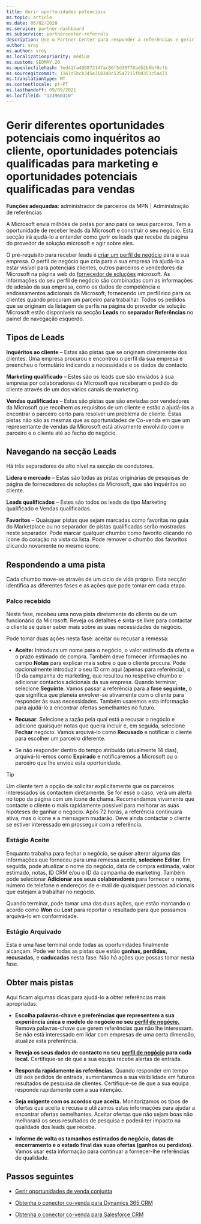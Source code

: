 ```yaml
---
title: Gerir oportunidades potenciais
ms.topic: article
ms.date: 06/02/2020
ms.service: partner-dashboard
ms.subservice: partnercenter-referrals
description: Use o Partner Center para responder a referências e gerir novas pistas e referências existentes e arquivadas. Saiba também como obter mais referências no futuro.
author: sroy
ms.author: sroy
ms.localizationpriority: medium
ms.custom: SEOMAY.20
ms.openlocfilehash: 3ed41fa499872147ac86f5d30770ad52b6bf0cfb
ms.sourcegitcommit: 1161d5bcb345e368348c535a7211f0d353c5a471
ms.translationtype: MT
ms.contentlocale: pt-PT
ms.lasthandoff: 09/09/2021
ms.locfileid: "123960310"
---
```

# <a name="manage-different-leads-like-customer-inquiries-marketing-qualified-leads-and-sales-qualified-leads"></a>Gerir diferentes oportunidades potenciais como inquéritos ao cliente, oportunidades potenciais qualificadas para marketing e oportunidades potenciais qualificadas para vendas

**Funções adequadas**: administrador de parceiros da MPN | Administração de referências

A Microsoft envia milhões de pistas por ano para os seus parceiros. Tem a oportunidade de receber leads da Microsoft e construir o seu negócio. Esta secção irá ajudá-lo a entender como gerir os leads que recebe da página do provedor de solução microsoft e agir sobre eles.

O pré-requisito para receber leads é [criar um perfil de negócio](create-a-marketing-profile.md) para a sua empresa. O perfil de negócio que cria para a sua empresa irá ajudá-lo a estar visível para potenciais clientes, outros parceiros e vendedores da Microsoft na página web do [fornecedor de soluções](https://www.microsoft.com/solution-providers/home) microsoft. As informações do seu perfil de negócio são combinadas com as informações de adesão da sua empresa, como os dados de competência e endossamentos adicionais da Microsoft, fornecendo um perfil rico para os clientes quando procuram um parceiro para trabalhar. Todos os pedidos que se originam da listagem de perfis na página do provedor de solução Microsoft estão disponíveis na secção **Leads** no **separador Referências** no painel de navegação esquerdo.

## <a name="types-of-leads"></a>Tipos de Leads

**Inquéritos ao cliente** – Estas são pistas que se originam diretamente dos clientes. Uma empresa procurou e encontrou o perfil da sua empresa e preencheu o formulário indicando a necessidade e os dados de contacto.

**Marketing qualificado** – Estes são os leads que são enviados à sua empresa por colaboradores da Microsoft que receberam o pedido do cliente através de um dos vários canais de marketing.

**Vendas qualificadas** – Estas são pistas que são enviadas por vendedores da Microsoft que recolhem os requisitos de um cliente e estão a ajudá-los a encontrar o parceiro certo para resolver um problema de cliente. Estas pistas não são as mesmas que as oportunidades de Co-venda em que um representante de vendas da Microsoft está ativamente envolvido com o parceiro e o cliente até ao fecho do negócio.

## <a name="navigating-the-leads-section"></a>Navegando na secção Leads

Há três separadores de alto nível na secção de condutores. 

**Lidera o mercado** – Estas são todas as pistas originárias de pesquisas de página de fornecedores de soluções da Microsoft, que são inquéritos ao cliente.

**Leads qualificados** – Estes são todos os leads de tipo Marketing qualificado e Vendas qualificadas.

**Favoritos** – Quaisquer pistas que sejam marcadas como favoritas no guia do Marketplace ou no separador de pistas qualificadas serão mostradas neste separador. Pode marcar qualquer chumbo como favorito clicando no ícone do coração na vista da lista. Pode remover o chumbo dos favoritos clicando novamente no mesmo ícone.

## <a name="responding-to-a-lead"></a>Respondendo a uma pista

Cada chumbo move-se através de um ciclo de vida próprio. Esta secção identifica as diferentes fases e as ações que pode tomar em cada etapa.

### <a name="received-stage"></a>Palco recebido

Nesta fase, recebeu uma nova pista diretamente do cliente ou de um funcionário da Microsoft. Reveja os detalhes e sinta-se livre para contactar o cliente se quiser saber mais sobre as suas necessidades de negócio.

Pode tomar duas ações nesta fase: aceitar ou recusar a remessa:

- **Aceite:** Introduza um nome para o negócio, o valor estimado da oferta e o prazo estimado de compra. Também deve fornecer informações no campo **Notas** para explicar mais sobre o que o cliente procura. Pode opcionalmente introduzir o seu ID crm aqui (apenas para referência), o ID da campanha de marketing, que resultou no respetivo chumbo e adicionar contactos adicionais da sua empresa. Quando terminar, selecione **Seguinte**. Vamos passar a referência para a **fase seguinte,** o que significa que planeia envolver-se ativamente com o cliente para responder às suas necessidades. Também usaremos esta informação para ajudá-lo a encontrar ofertas semelhantes no futuro. 

- **Recusar**: Selecione a razão pela qual está a recusar o negócio e adicione quaisquer notas que queira incluir e, em seguida, selecione **Fechar** negócio. Vamos arquivá-lo como **Recusado** e notificar o cliente para escolher um parceiro diferente.

- Se não responder dentro do tempo atribuído (atualmente 14 dias), arquivá-lo-emos como **Expirado** e notificaremos a Microsoft ou o parceiro que lhe enviou esta oportunidade.

> [!TIP]
> Um cliente tem a opção de solicitar explicitamente que os parceiros interessados os contactem diretamente. Se for esse o caso, verá um alerta no topo da página com um ícone de chama. Recomendamos vivamente que contacte o cliente o mais rapidamente possível para melhorar as suas hipóteses de ganhar o negócio. Após 72 horas, a referência continuará ativa, mas o ícone e a mensagem mudarão. Deve ainda contactar o cliente se estiver interessado em prosseguir com a referência.

### <a name="accepted-stage"></a>Estágio Aceite

Enquanto trabalha para fechar o negócio, se quiser alterar alguma das informações que forneceu para uma remessa aceite, **selecione Editar**. Em seguida, pode atualizar o nome do negócio, data de compra estimada, valor estimado, notas, ID CRM e/ou o ID da campanha de marketing.  Também pode selecionar **Adicionar aos seus colaboradores** para fornecer o nome, número de telefone e endereços de e-mail de quaisquer pessoas adicionais que estejam a trabalhar no negócio.

Quando terminar, pode tomar uma das duas ações, que estão marcando o acordo como **Won** ou **Lost** para reportar o resultado para que possamos arquivá-lo em conformidade.

### <a name="archived-stage"></a>Estágio Arquivado

Esta é uma fase terminal onde todas as oportunidades finalmente alcançam. Pode ver todas as pistas que estão **ganhas, perdidas, recusadas,** e **caducadas** nesta fase. Não há ações que possas tomar nesta fase.

## <a name="getting-more-leads"></a>Obter mais pistas

Aqui ficam algumas dicas para ajudá-lo a obter referências mais apropriadas:

- **Escolha palavras-chave e preferências que representem a sua experiência única e modelo de negócio no seu [perfil de negócio.](create-a-marketing-profile.md)** Remova palavras-chave que gerem referências que não lhe interessam. Se não está interessado em lidar com empresas de uma certa dimensão, atualize esta preferência.

- **Reveja os seus dados de contacto no seu [perfil de negócio](create-a-marketing-profile.md) para cada local.** Certifique-se de que a sua equipa recebe alertas de entrada.

- **Responda rapidamente às referências.** Quando responder em tempo útil aos pedidos de entrada, aumentaremos a sua visibilidade em futuros resultados de pesquisa de clientes. Certifique-se de que a sua equipa responde rapidamente com a sua intenção.

- **Seja exigente com os acordos que aceita.** Monitorizamos os tipos de ofertas que aceita e recusa e utilizamos estas informações para ajudar a encontrar ofertas semelhantes. Aceitar ofertas que não sejam boas não melhorará os seus resultados de pesquisa e poderá ter impacto na qualidade dos leads que recebe.

- **Informe de volta os tamanhos estimados do negócio, datas de encerramento e o estado final das suas ofertas (ganhos ou perdidos)**. Vamos usar esta informação para continuar a fornecer-lhe referências de qualidade.

## <a name="next-steps"></a>Passos seguintes

- [Gerir oportunidades de venda conjunta](manage-co-sell-opportunities.md)

- [Obtenha o conector co-venda para Dynamics 365 CRM](connector-dynamics.md)

- [Obtenha o conector co-venda para Salesforce CRM](connector-salesforce.md)
